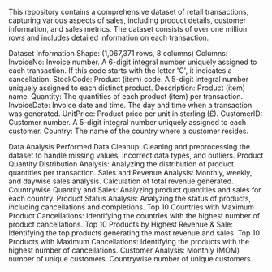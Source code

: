 This repository contains a comprehensive dataset of retail transactions, capturing various aspects of sales, including product details, customer information, and sales metrics. The dataset consists of over one million rows and includes detailed information on each transaction.

Dataset Information
Shape: (1,067,371 rows, 8 columns)
Columns:
InvoiceNo: Invoice number. A 6-digit integral number uniquely assigned to each transaction. If this code starts with the letter 'C', it indicates a cancellation.
StockCode: Product (item) code. A 5-digit integral number uniquely assigned to each distinct product.
Description: Product (item) name.
Quantity: The quantities of each product (item) per transaction.
InvoiceDate: Invoice date and time. The day and time when a transaction was generated.
UnitPrice: Product price per unit in sterling (£).
CustomerID: Customer number. A 5-digit integral number uniquely assigned to each customer.
Country: The name of the country where a customer resides.

Data Analysis Performed
Data Cleanup: Cleaning and preprocessing the dataset to handle missing values, incorrect data types, and outliers.
Product Quantity Distribution Analysis: Analyzing the distribution of product quantities per transaction.
Sales and Revenue Analysis:
Monthly, weekly, and daywise sales analysis.
Calculation of total revenue generated.
Countrywise Quantity and Sales: Analyzing product quantities and sales for each country.
Product Status Analysis: Analyzing the status of products, including cancellations and completions.
Top 10 Countries with Maximum Product Cancellations: Identifying the countries with the highest number of product cancellations.
Top 10 Products by Highest Revenue & Sale: Identifying the top products generating the most revenue and sales.
Top 10 Products with Maximum Cancellations: Identifying the products with the highest number of cancellations.
Customer Analysis:
Monthly (MOM) number of unique customers.
Countrywise number of unique customers.
